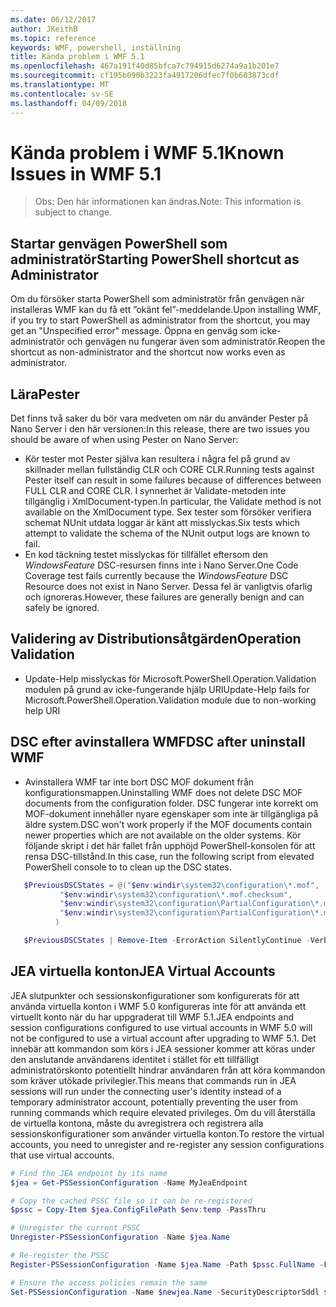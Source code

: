 ```yaml
---
ms.date: 06/12/2017
author: JKeithB
ms.topic: reference
keywords: WMF, powershell, inställning
title: Kända problem i WMF 5.1
ms.openlocfilehash: 467a191f40d85bfca7c794915d6274a9a1b201e7
ms.sourcegitcommit: cf195b090b3223fa4917206dfec7f0b603873cdf
ms.translationtype: MT
ms.contentlocale: sv-SE
ms.lasthandoff: 04/09/2018
---
```

# <a name="known-issues-in-wmf-51"></a><span data-ttu-id="e7343-103">Kända problem i WMF 5.1</span><span class="sxs-lookup"><span data-stu-id="e7343-103">Known Issues in WMF 5.1</span></span> #

> <span data-ttu-id="e7343-104">Obs: Den här informationen kan ändras.</span><span class="sxs-lookup"><span data-stu-id="e7343-104">Note: This information is subject to change.</span></span>

## <a name="starting-powershell-shortcut-as-administrator"></a><span data-ttu-id="e7343-105">Startar genvägen PowerShell som administratör</span><span class="sxs-lookup"><span data-stu-id="e7343-105">Starting PowerShell shortcut as Administrator</span></span>
<span data-ttu-id="e7343-106">Om du försöker starta PowerShell som administratör från genvägen när installeras WMF kan du få ett ”okänt fel”-meddelande.</span><span class="sxs-lookup"><span data-stu-id="e7343-106">Upon installing WMF, if you try to start PowerShell as administrator from the shortcut, you may get an "Unspecified error" message.</span></span>
<span data-ttu-id="e7343-107">Öppna en genväg som icke-administratör och genvägen nu fungerar även som administratör.</span><span class="sxs-lookup"><span data-stu-id="e7343-107">Reopen the shortcut as non-administrator and the shortcut now works even as administrator.</span></span>

## <a name="pester"></a><span data-ttu-id="e7343-108">Lära</span><span class="sxs-lookup"><span data-stu-id="e7343-108">Pester</span></span>
<span data-ttu-id="e7343-109">Det finns två saker du bör vara medveten om när du använder Pester på Nano Server i den här versionen:</span><span class="sxs-lookup"><span data-stu-id="e7343-109">In this release, there are two issues you should be aware of when using Pester on Nano Server:</span></span>

* <span data-ttu-id="e7343-110">Kör tester mot Pester själva kan resultera i några fel på grund av skillnader mellan fullständig CLR och CORE CLR.</span><span class="sxs-lookup"><span data-stu-id="e7343-110">Running tests against Pester itself can result in some failures because of differences between FULL CLR and CORE CLR.</span></span> <span data-ttu-id="e7343-111">I synnerhet är Validate-metoden inte tillgänglig i XmlDocument-typen.</span><span class="sxs-lookup"><span data-stu-id="e7343-111">In particular, the Validate method is not available on the XmlDocument type.</span></span> <span data-ttu-id="e7343-112">Sex tester som försöker verifiera schemat NUnit utdata loggar är känt att misslyckas.</span><span class="sxs-lookup"><span data-stu-id="e7343-112">Six tests which attempt to validate the schema of the NUnit output logs are known to fail.</span></span>
* <span data-ttu-id="e7343-113">En kod täckning testet misslyckas för tillfället eftersom den *WindowsFeature* DSC-resursen finns inte i Nano Server.</span><span class="sxs-lookup"><span data-stu-id="e7343-113">One Code Coverage test fails currently because the *WindowsFeature* DSC Resource does not exist in Nano Server.</span></span> <span data-ttu-id="e7343-114">Dessa fel är vanligtvis ofarlig och ignoreras.</span><span class="sxs-lookup"><span data-stu-id="e7343-114">However, these failures are generally benign and can safely be ignored.</span></span>

## <a name="operation-validation"></a><span data-ttu-id="e7343-115">Validering av Distributionsåtgärden</span><span class="sxs-lookup"><span data-stu-id="e7343-115">Operation Validation</span></span>

* <span data-ttu-id="e7343-116">Update-Help misslyckas för Microsoft.PowerShell.Operation.Validation modulen på grund av icke-fungerande hjälp URI</span><span class="sxs-lookup"><span data-stu-id="e7343-116">Update-Help fails for Microsoft.PowerShell.Operation.Validation module due to non-working help URI</span></span>

## <a name="dsc-after-uninstall-wmf"></a><span data-ttu-id="e7343-117">DSC efter avinstallera WMF</span><span class="sxs-lookup"><span data-stu-id="e7343-117">DSC after uninstall WMF</span></span>
* <span data-ttu-id="e7343-118">Avinstallera WMF tar inte bort DSC MOF dokument från konfigurationsmappen.</span><span class="sxs-lookup"><span data-stu-id="e7343-118">Uninstalling WMF does not delete DSC MOF documents from the configuration folder.</span></span> <span data-ttu-id="e7343-119">DSC fungerar inte korrekt om MOF-dokument innehåller nyare egenskaper som inte är tillgängliga på äldre system.</span><span class="sxs-lookup"><span data-stu-id="e7343-119">DSC won't work properly if the MOF documents contain newer properties which are not available on the older systems.</span></span> <span data-ttu-id="e7343-120">Kör följande skript i det här fallet från upphöjd PowerShell-konsolen för att rensa DSC-tillstånd.</span><span class="sxs-lookup"><span data-stu-id="e7343-120">In this case, run the following script from elevated PowerShell console to to clean up the DSC states.</span></span>
 ```powershell
    $PreviousDSCStates = @("$env:windir\system32\configuration\*.mof",
            "$env:windir\system32\configuration\*.mof.checksum",
            "$env:windir\system32\configuration\PartialConfiguration\*.mof",
            "$env:windir\system32\configuration\PartialConfiguration\*.mof.checksum"
           )

    $PreviousDSCStates | Remove-Item -ErrorAction SilentlyContinue -Verbose
 ```

## <a name="jea-virtual-accounts"></a><span data-ttu-id="e7343-121">JEA virtuella konton</span><span class="sxs-lookup"><span data-stu-id="e7343-121">JEA Virtual Accounts</span></span>
<span data-ttu-id="e7343-122">JEA slutpunkter och sessionskonfigurationer som konfigurerats för att använda virtuella konton i WMF 5.0 konfigureras inte för att använda ett virtuellt konto när du har uppgraderat till WMF 5.1.</span><span class="sxs-lookup"><span data-stu-id="e7343-122">JEA endpoints and session configurations configured to use virtual accounts in WMF 5.0 will not be configured to use a virtual account after upgrading to WMF 5.1.</span></span>
<span data-ttu-id="e7343-123">Det innebär att kommandon som körs i JEA sessioner kommer att köras under den anslutande användarens identitet i stället för ett tillfälligt administratörskonto potentiellt hindrar användaren från att köra kommandon som kräver utökade privilegier.</span><span class="sxs-lookup"><span data-stu-id="e7343-123">This means that commands run in JEA sessions will run under the connecting user's identity instead of a temporary administrator account, potentially preventing the user from running commands which require elevated privileges.</span></span>
<span data-ttu-id="e7343-124">Om du vill återställa de virtuella kontona, måste du avregistrera och registrera alla sessionskonfigurationer som använder virtuella konton.</span><span class="sxs-lookup"><span data-stu-id="e7343-124">To restore the virtual accounts, you need to unregister and re-register any session configurations that use virtual accounts.</span></span>

```powershell
# Find the JEA endpoint by its name
$jea = Get-PSSessionConfiguration -Name MyJeaEndpoint

# Copy the cached PSSC file so it can be re-registered
$pssc = Copy-Item $jea.ConfigFilePath $env:temp -PassThru

# Unregister the current PSSC
Unregister-PSSessionConfiguration -Name $jea.Name

# Re-register the PSSC
Register-PSSessionConfiguration -Name $jea.Name -Path $pssc.FullName -Force

# Ensure the access policies remain the same
Set-PSSessionConfiguration -Name $newjea.Name -SecurityDescriptorSddl $jea.SecurityDescriptorSddl
```